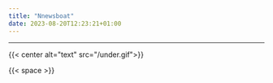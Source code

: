 ```yaml
---
title: "Nnewsboat"
date: 2023-08-20T12:23:21+01:00
---
```


---

{{< center alt="text"  src="/under.gif">}}

{{< space >}}

<!--

---

{{< centered-big-title size="30px" color="#be4d25" title="NnewsBoat: Revolutionize Your News Reading Experience" align="center" >}}

## What is NnewsBoat?

NnewsBoat is a comprehensive automatic setup designed to enhance your Newsboat experience. It streamlines the configuration process, integrates useful scripts, optimizes keybindings, and enables effortless fetching of RSS feeds from various sources. This all-in-one solution is aimed at making your news consumption more efficient and enjoyable.

## Who is NnewsBoat for?

- Individuals new to or experimenting with terminal-based setups.
- Those already familiar with such setups, seeking to avoid manual Newsboat and peripheral program configuration.

## NnewsBoat Does It All

NnewsBoat follows the Unix philosophy, leveraging existing minimal programs to provide a full-fledged email system. You don't need prior knowledge of these programs; NnewsBoat handles everything for you.

- **Feed Download**: NnewsBoat uses isync to download and store your mail offline, ensuring instant loading and easy backup.
- **Secure Passwords**: Passwords are encrypted with pass and decrypted as needed for login.
- **POP Server Support**: Works seamlessly with POP servers and automatically configures mpop when necessary.
- **Mail Indexing**: Notmuch automatically indexes your mail, enabling efficient searching and more.
- **Contact Management**: Integration with abook allows easy storage of contact information.
- **Multi-Account Support**: Easily manage multiple accounts and switch between them.
- **Sensible Defaults**: NnewsBoat sets up user-friendly defaults, including vim bindings and simple color schemes for better usability.

## Installation

To install NnewsBoat:

1. Clone the NnewsBoat repository.
2. Navigate to the repository directory.
3. Run `sudo make install`.

## Dependencies

NnewsBoat relies on the following:

- **Newsboat**: The core RSS feed reader. Neomutt is recommended due to its additional features.
- **curl**: Used for testing login credentials and fetching email information.
- **isync**: Downloads mail and stores it offline.
- **msmtp**: Sends mail.
- **pass**: Securely stores user passwords encrypted with a GPG key.

Before using NnewsBoat, ensure you have a GPG key pair and initialize pass with your GPG email.

## Highly Recommended

For optimal functionality, consider using:

- **lynx**: Formats HTML emails in neomutt.
- **notmuch**: Indexes all mail for efficient searching.
- **abook**: Manages your address book.

## Other Programs to Consider

Additional programs that can enhance your experience include:

- **mpop**: For POP servers that still exist.
- **urlview**: Facilitates following URLs.
- **cronjob manager**: Set up regular mail downloads.

## Usage

Run `nnb` to use NnewsBoat:

- `-a your@email.com`: Add an email address.
- `-l`: List configured email addresses.
- `-d`: Remove an added address.
- `-D your@email.com`: Force remove an account without confirmation.
- `-y your@email.com`: Sync mail for a specific account.
- `-Y`: Sync mail for all accounts.
- `-t number`: Toggle automatic mailsync every `number` minutes.
- `-T`: Toggle automatic mailsync.
- `-r`: Reorder and set a new default account.

For detailed usage, see `man nnb` or press `?` within NnewsBoat.

## Support

If you find NnewsBoat helpful, please consider donating Bitcoin or Monero:

- BTC: bc1qacqfp36ffv9mafechmvk8f6r8qy4tual6rcm9p
- XMR: 8AzeWXhJvYJ1VeENHcNXCR1dLMgDALreZ1BdooZVjRKndv6myr3t1ue6C4ML2an5fWSpcP1sTDA9nKUMevkukDXG6chRjNv

Stay updated and join the NnewsBoat community on [Twitter](link_to_twitter).


---
Follow us on [Twitter](link_to_twitter) for the latest updates and news.

-->


